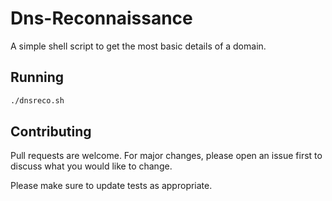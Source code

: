# Dns-Reconnaissance

A simple shell script to get the most basic details of a domain.

## Running


```bash
./dnsreco.sh
```

## Contributing
Pull requests are welcome. For major changes, please open an issue first to discuss what you would like to change.

Please make sure to update tests as appropriate.
